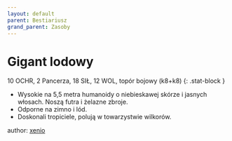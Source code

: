 ```yaml
---
layout: default
parent: Bestiariusz
grand_parent: Zasoby
---
```


# Gigant lodowy

10 OCHR, 2 Pancerza, 18 SIŁ, 12 WOL, topór bojowy (k8+k8)
{: .stat-block }  

- Wysokie na 5,5 metra humanoidy o niebieskawej skórze i jasnych włosach. Noszą futra i żelazne zbroje.  
- Odporne na zimno i lód.  
- Doskonali tropiciele, polują w towarzystwie wilkorów.  

author: [xenio](https://xenioinabottle.blogspot.com)
